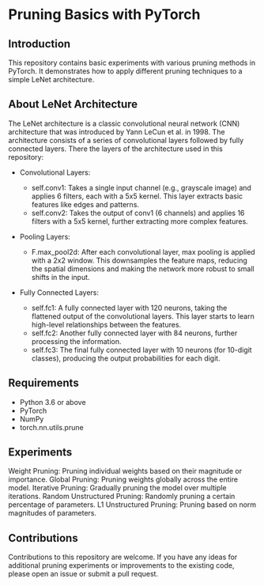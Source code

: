 **Pruning Basics with PyTorch**
===============================

**Introduction**
---------------
This repository contains basic experiments with various pruning methods in PyTorch. It demonstrates how to apply different pruning techniques to a simple LeNet architecture. 

**About LeNet Architecture**
----------------------------
The LeNet architecture is a classic convolutional neural network (CNN) architecture that was introduced by Yann LeCun et al. in 1998. The architecture consists of a series of convolutional layers followed by fully connected layers. There the layers of the architecture used in this repository: 
* Convolutional Layers:
  * self.conv1: Takes a single input channel (e.g., grayscale image) and applies 6 filters, each with a 5x5 kernel. This layer extracts basic features like edges and patterns.
  * self.conv2: Takes the output of conv1 (6 channels) and applies 16 filters with a 5x5 kernel, further extracting more complex features.

* Pooling Layers:
  * F.max_pool2d: After each convolutional layer, max pooling is applied with a 2x2 window. This downsamples the feature maps, reducing the spatial dimensions and making the network more robust to small shifts in the input.

* Fully Connected Layers:
  * self.fc1: A fully connected layer with 120 neurons, taking the flattened output of the convolutional layers. This layer starts to learn high-level relationships between the features.
  * self.fc2: Another fully connected layer with 84 neurons, further processing the information.
  * self.fc3: The final fully connected layer with 10 neurons (for 10-digit classes), producing the output probabilities for each digit.
 
**Requirements**
----------------
* Python 3.6 or above
* PyTorch
* NumPy
* torch.nn.utils.prune

**Experiments**
---------------
Weight Pruning: Pruning individual weights based on their magnitude or importance.
Global Pruning: Pruning weights globally across the entire model.
Iterative Pruning: Gradually pruning the model over multiple iterations.
Random Unstructured Pruning: Randomly pruning a certain percentage of parameters.
L1 Unstructured Pruning: Pruning based on norm magnitudes of parameters.

**Contributions**
-----------------
Contributions to this repository are welcome. If you have any ideas for additional pruning experiments or improvements to the existing code, please open an issue or submit a pull request.


